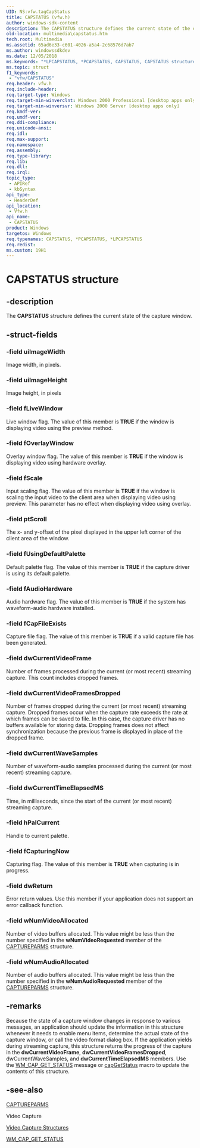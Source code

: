 ```yaml
---
UID: NS:vfw.tagCapStatus
title: CAPSTATUS (vfw.h)
author: windows-sdk-content
description: The CAPSTATUS structure defines the current state of the capture window.
old-location: multimedia\capstatus.htm
tech.root: Multimedia
ms.assetid: 65ad6e33-c601-4026-a5a4-2c68576d7ab7
ms.author: windowssdkdev
ms.date: 12/05/2018
ms.keywords: "*LPCAPSTATUS, *PCAPSTATUS, CAPSTATUS, CAPSTATUS structure [Windows Multimedia], _win32_CAPSTATUS_str, multimedia.capstatus, vfw/CAPSTATUS"
ms.topic: struct
f1_keywords: 
 - "vfw/CAPSTATUS"
req.header: vfw.h
req.include-header: 
req.target-type: Windows
req.target-min-winverclnt: Windows 2000 Professional [desktop apps only]
req.target-min-winversvr: Windows 2000 Server [desktop apps only]
req.kmdf-ver: 
req.umdf-ver: 
req.ddi-compliance: 
req.unicode-ansi: 
req.idl: 
req.max-support: 
req.namespace: 
req.assembly: 
req.type-library: 
req.lib: 
req.dll: 
req.irql: 
topic_type:
 - APIRef
 - kbSyntax
api_type:
 - HeaderDef
api_location:
 - Vfw.h
api_name:
 - CAPSTATUS
product: Windows
targetos: Windows
req.typenames: CAPSTATUS, *PCAPSTATUS, *LPCAPSTATUS
req.redist: 
ms.custom: 19H1
---
```


# CAPSTATUS structure


## -description



The <b>CAPSTATUS</b> structure defines the current state of the capture window.




## -struct-fields




### -field uiImageWidth

Image width, in pixels.


### -field uiImageHeight

Image height, in pixels


### -field fLiveWindow

Live window flag. The value of this member is <b>TRUE</b> if the window is displaying video using the preview method.


### -field fOverlayWindow

Overlay window flag. The value of this member is <b>TRUE</b> if the window is displaying video using hardware overlay.


### -field fScale

Input scaling flag. The value of this member is <b>TRUE</b> if the window is scaling the input video to the client area when displaying video using preview. This parameter has no effect when displaying video using overlay.


### -field ptScroll

The x- and y-offset of the pixel displayed in the upper left corner of the client area of the window.


### -field fUsingDefaultPalette

Default palette flag. The value of this member is <b>TRUE</b> if the capture driver is using its default palette.


### -field fAudioHardware

Audio hardware flag. The value of this member is <b>TRUE</b> if the system has waveform-audio hardware installed.


### -field fCapFileExists

Capture file flag. The value of this member is <b>TRUE</b> if a valid capture file has been generated.


### -field dwCurrentVideoFrame

Number of frames processed during the current (or most recent) streaming capture. This count includes dropped frames.


### -field dwCurrentVideoFramesDropped

Number of frames dropped during the current (or most recent) streaming capture. Dropped frames occur when the capture rate exceeds the rate at which frames can be saved to file. In this case, the capture driver has no buffers available for storing data. Dropping frames does not affect synchronization because the previous frame is displayed in place of the dropped frame.


### -field dwCurrentWaveSamples

Number of waveform-audio samples processed during the current (or most recent) streaming capture.


### -field dwCurrentTimeElapsedMS

Time, in milliseconds, since the start of the current (or most recent) streaming capture.


### -field hPalCurrent

Handle to current palette.


### -field fCapturingNow

Capturing flag. The value of this member is <b>TRUE</b> when capturing is in progress.


### -field dwReturn

Error return values. Use this member if your application does not support an error callback function.


### -field wNumVideoAllocated

Number of video buffers allocated. This value might be less than the number specified in the <b>wNumVideoRequested</b> member of the <a href="https://docs.microsoft.com/windows/desktop/api/vfw/ns-vfw-tagcaptureparms">CAPTUREPARMS</a> structure.


### -field wNumAudioAllocated

Number of audio buffers allocated. This value might be less than the number specified in the <b>wNumAudioRequested</b> member of the <a href="https://docs.microsoft.com/windows/desktop/api/vfw/ns-vfw-tagcaptureparms">CAPTUREPARMS</a> structure.


## -remarks



Because the state of a capture window changes in response to various messages, an application should update the information in this structure whenever it needs to enable menu items, determine the actual state of the capture window, or call the video format dialog box. If the application yields during streaming capture, this structure returns the progress of the capture in the <b>dwCurrentVideoFrame</b>, <b>dwCurrentVideoFramesDropped</b>, dwCurre<b></b>ntWaveSamples, and <b>dwCurrentTimeElapsedMS</b> members. Use the <a href="https://docs.microsoft.com/windows/desktop/Multimedia/wm-cap-get-status">WM_CAP_GET_STATUS</a> message or <a href="https://docs.microsoft.com/windows/desktop/api/vfw/nf-vfw-capgetstatus">capGetStatus</a> macro to update the contents of this structure.




## -see-also




<a href="https://docs.microsoft.com/windows/desktop/api/vfw/ns-vfw-tagcaptureparms">CAPTUREPARMS</a>



Video Capture



<a href="https://docs.microsoft.com/windows/desktop/Multimedia/video-capture-structures">Video Capture Structures</a>



<a href="https://docs.microsoft.com/windows/desktop/Multimedia/wm-cap-get-status">WM_CAP_GET_STATUS</a>
 

 

